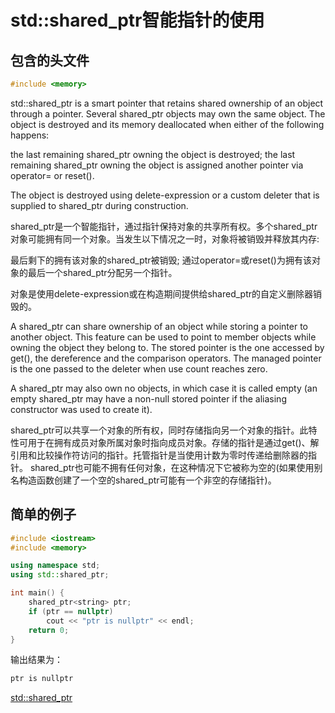 # std::shared_ptr智能指针的使用

## 包含的头文件

```cpp
#include <memory>
```

std::shared_ptr is a smart pointer that retains shared ownership of an object through a pointer. Several shared_ptr objects may own the same object. The object is destroyed and its memory deallocated when either of the following happens:

the last remaining shared_ptr owning the object is destroyed;
the last remaining shared_ptr owning the object is assigned another pointer via operator= or reset().

The object is destroyed using delete-expression or a custom deleter that is supplied to shared_ptr during construction.

shared_ptr是一个智能指针，通过指针保持对象的共享所有权。多个shared_ptr对象可能拥有同一个对象。当发生以下情况之一时，对象将被销毁并释放其内存:

最后剩下的拥有该对象的shared_ptr被销毁;
通过operator=或reset()为拥有该对象的最后一个shared_ptr分配另一个指针。

对象是使用delete-expression或在构造期间提供给shared_ptr的自定义删除器销毁的。

A shared_ptr can share ownership of an object while storing a pointer to another object. This feature can be used to point to member objects while owning the object they belong to. The stored pointer is the one accessed by get(), the dereference and the comparison operators. The managed pointer is the one passed to the deleter when use count reaches zero.

A shared_ptr may also own no objects, in which case it is called empty (an empty shared_ptr may have a non-null stored pointer if the aliasing constructor was used to create it).

shared_ptr可以共享一个对象的所有权，同时存储指向另一个对象的指针。此特性可用于在拥有成员对象所属对象时指向成员对象。存储的指针是通过get()、解引用和比较操作符访问的指针。托管指针是当使用计数为零时传递给删除器的指针。
shared_ptr也可能不拥有任何对象，在这种情况下它被称为空的(如果使用别名构造函数创建了一个空的shared_ptr可能有一个非空的存储指针)。

## 简单的例子

```cpp
#include <iostream>
#include <memory>

using namespace std;
using std::shared_ptr;

int main() {
    shared_ptr<string> ptr;
    if (ptr == nullptr)
        cout << "ptr is nullptr" << endl;
    return 0;
}
```

输出结果为：
```bash
ptr is nullptr
```

[std::shared_ptr][std::shared_ptr]

[std::shared_ptr]:https://en.cppreference.com/w/cpp/memory/shared_ptr
